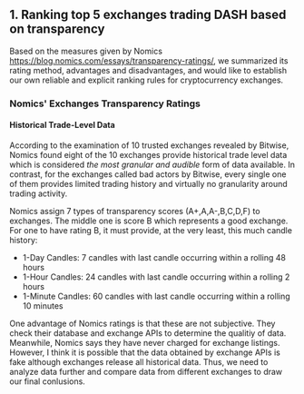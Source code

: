 ## 1. Ranking top 5 exchanges trading DASH based on transparency

Based on the measures given by Nomics https://blog.nomics.com/essays/transparency-ratings/, we summarized its rating method, advantages and disadvantages, and would like to establish our own reliable and explicit ranking rules for cryptocurrency exchanges.

### Nomics' Exchanges Transparency Ratings

#### Historical Trade-Level Data
According to the examination of 10 trusted exchanges revealed by Bitwise, Nomics found eight of the 10 exchanges provide historical trade level data which is considered *the most granular and audible* form of data available. In contrast, for the exchanges called bad actors by Bitwise, every single one of them provides limited trading history and virtually no granularity around trading activity.

Nomics assign 7 types of transparency scores (A+,A,A-,B,C,D,F) to exchanges. The middle one is score B which represents a good exchange. For one to have rating B, it must provide, at the very least, this much candle history:
* 1-Day Candles: 7 candles with last candle occurring within a rolling 48 hours
* 1-Hour Candles: 24 candles with last candle occurring within a rolling 2 hours
* 1-Minute Candles: 60 candles with last candle occurring within a rolling 10 minutes

One advantage of Nomics ratings is that these are not subjective. They check their database and exchange APIs to determine the qualitiy of data. Meanwhile, Nomics says they have never charged for exchange listings. However, I think it is possible that the data obtained by exchange APIs is fake although exchanges release all historical data. Thus, we need to analyze data further and compare data from different exchanges to draw our final conlusions.




